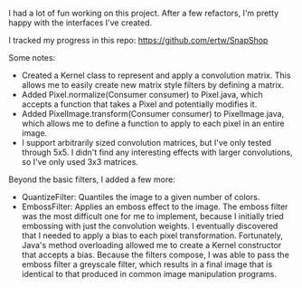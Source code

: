  I had a lot of fun working on this project. After a few refactors, I'm pretty happy with the interfaces I've created.

 I tracked my progress in this repo: https://github.com/ertw/SnapShop
 
 Some notes:
 - Created a Kernel class to represent and apply a convolution matrix. This allows me to easily create new matrix style filters by defining a matrix.
 - Added Pixel.normalize(Consumer<Pixel> consumer) to Pixel.java, which accepts a function that takes a Pixel and potentially modifies it.
 - Added PixelImage.transform(Consumer<Pixel> consumer) to PixelImage.java, which allows me to define a function to apply to each pixel in an entire image.
 - I support arbitrarily sized convolution matrices, but I've only tested through 5x5. I didn't find any interesting effects with larger convolutions, so I've only used 3x3 matrices.

 Beyond the basic filters, I added a few more:
 - QuantizeFilter: Quantiles the image to a given number of colors.
 - EmbossFilter: Applies an emboss effect to the image.
 The emboss filter was the most difficult one for me to implement, because I initially tried embossing with just the convolution weights. I eventually discovered
 that I needed to apply a bias to each pixel transformation. Fortunately, Java's method overloading allowed me to create a Kernel constructor that accepts a bias.
 Because the filters compose, I was able to pass the emboss filter a greyscale filter, which results in a final image that is identical to that produced in common
 image manipulation programs.
